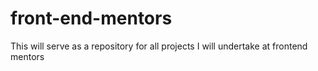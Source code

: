 # front-end-mentors
 This will serve as a repository for all projects I will undertake at frontend mentors
